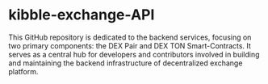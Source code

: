 # kibble-exchange-API
This GitHub repository is dedicated to the backend services, focusing on two primary components: the DEX Pair and DEX TON Smart-Contracts. It serves as a central hub for developers and contributors involved in building and maintaining the backend infrastructure of decentralized exchange platform.
